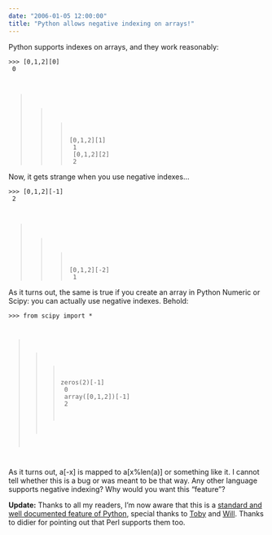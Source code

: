 ```yaml
---
date: "2006-01-05 12:00:00"
title: "Python allows negative indexing on arrays!"
---
```




Python supports indexes on arrays, and they work reasonably:

<code>>>> [0,1,2][0]<br/>
0<br/>
>>> [0,1,2][1]<br/>
1<br/>
>>> [0,1,2][2]<br/>
2</code>

Now, it gets strange when you use negative indexes&hellip;

<code>>>> [0,1,2][-1]<br/>
2<br/>
>>> [0,1,2][-2]<br/>
1</code>

As it turns out, the same is true if you create an array in Python Numeric or Scipy: you can actually use negative indexes. Behold:

<code>>>> from scipy import *<br/>
>>> zeros(2)[-1]<br/>
0<br/>
>>> array([0,1,2])[-1]<br/>
2<br/>
</code>

As it turns out, a[-x] is mapped to a[x%len(a)] or something like it. I cannot tell whether this is a bug or was meant to be that way. Any other language supports negative indexing? Why would you want this &ldquo;feature&rdquo;?

__Update:__ Thanks to all my readers, I&rsquo;m now aware that this is a [standard and well documented feature of Python](https://www.python.org/ftp/python/doc/quick-ref.1.3.html#LexEnt), special thanks to [Toby](http://dblp.uni-trier.de/pers/hd/d/Donaldson:Toby.html) and [Will](http://www.entish.org). Thanks to didier for pointing out that Perl supports them too.
